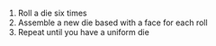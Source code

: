1. Roll a die six times
2. Assemble a new die based with a face for each roll
3. Repeat until you have a uniform die
